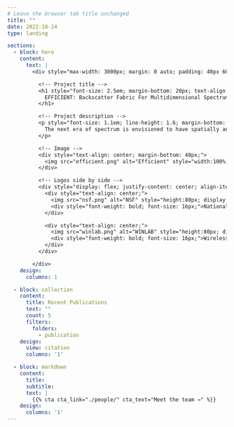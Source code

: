 ```yaml
---
# Leave the browser tab title unchanged
title: ""  
date: 2022-10-24
type: landing

sections:
  - block: hero
    content:
      text: |
        <div style="max-width: 3000px; margin: 0 auto; padding: 40px 60px; box-sizing: border-box;">

          <!-- Project title -->
          <h1 style="font-size: 2.5em; margin-bottom: 20px; text-align: center;">
            EFFICIENT: Backscatter Fabric For Multidimensional Spectrum Situational Awareness and Protection
          </h1>

          <!-- Project description -->
          <p style="font-size: 1.1em; line-height: 1.6; margin-bottom: 30px; text-align: center;">
            The next era of spectrum is envisioned to have spatially and spectrally adjacent systems that are dynamic, resulting in frequent cross-system interference. This project enables affordable, accurate, near-real-time spectrum situational awareness, including simple spectrum sensing algorithms, distributed mechanisms, and relevant spectrum sensing hardware. In addition, it targets mechanisms at the physical layer that provide radio waveform protection against unwanted interference without modifying existing infrastructure. Techniques include model-based and machine learning approaches, focusing on multidimensional awareness and interference protection. The work aims to demonstrate these principles in the FR3 band using the COSMOS Testbed for next-generation wireless coexistence scenarios.
          </p>

          <!-- Image -->
          <div style="text-align: center; margin-bottom: 40px;">
            <img src="efficient.png" alt="Efficient" style="width:100%; max-width:100%; height:auto; display:block; margin: 0 auto;">
          </div>

          <!-- Logos side by side -->
          <div style="display: flex; justify-content: center; align-items: center; gap: 80px; flex-wrap: wrap; margin-bottom: 20px;">
            <div style="text-align: center;">
              <img src="nsf.png" alt="NSF" style="height:80px; display:block; margin: 0 auto 10px;">
              <div style="font-weight: bold; font-size: 16px;">National Science Foundation (NSF)</div>
            </div>

            <div style="text-align: center;">
              <img src="winlab.png" alt="WINLAB" style="height:80px; display:block; margin: 0 auto 10px;">
              <div style="font-weight: bold; font-size: 16px;">Wireless Information Network Laboratory (WINLAB)</div>
            </div>
          </div>

        </div>
    design:
      columns: 1

  - block: collection
    content:
      title: Recent Publications
      text: ""
      count: 5
      filters:
        folders:
          - publication
    design:
      view: citation
      columns: '1'

  - block: markdown
    content:
      title:
      subtitle:
      text: |
        {{% cta cta_link="./people/" cta_text="Meet the team →" %}}
    design:
      columns: '1'
---
```

